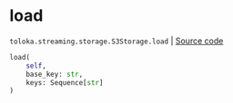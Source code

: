 # load
`toloka.streaming.storage.S3Storage.load` | [Source code](https://github.com/Toloka/toloka-kit/blob/v1.1.1/src/streaming/storage.py#L224)

```python
load(
    self,
    base_key: str,
    keys: Sequence[str]
)
```

